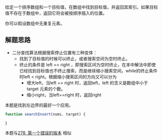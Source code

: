 给定一个排序数组和一个目标值，在数组中找到目标值，并返回其索引。如果目标值不存在于数组中，返回它将会被按顺序插入的位置。

你可以假设数组中无重复元素。







##  解题思路



- 二分查找算法根据搜索停止位置有三种变体：
  - 找到了目标值的时候可以终止，或者搜索空间为空时终止。
  - 终止的条件是 left == right ，即搜索区间为空时终止，在本中解法中即使已经找到目标值也不终止搜索，而是继续缩小搜索空间，while的终止条件时left < right。根据缩小搜索区间的方向又可以分为
    - 增大left，当left == right 时，返回left，left 的含义是数组中小于target 元素的个数。
    - 缩小right，当left==right 时，返回right

本题是找到左边界的最好一个应用。



```js
function searchInsert(nums, target) {
  
}
```



本题与[278. 第一个错误的版本](https://leetcode-cn.com/problems/first-bad-version/) 相似